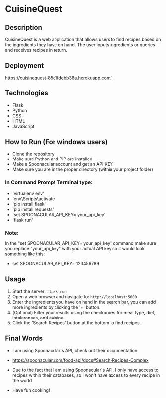 # CuisineQuest

## Description
CuisineQuest is a web application that allows users to find recipes based on the ingredients they have on hand. The user inputs ingredients or queries and receives recipes in return.

## Deployment
https://cuisinequest-85c1fdebb36a.herokuapp.com/


## Technologies
* Flask
* Python
* CSS
* HTML
* JavaScript



## How to Run (For windows users)
* Clone the repository
* Make sure Python and PIP are installed
* Make a Spoonacular account and get an API KEY
* Make sure you are in the proper directory (within your project folder)
### In Command Prompt Terminal type:
* 'virtualenv env'
* 'env\Scripts\activate'
* 'pip install flask'
* 'pip install requests'
* 'set SPOONACULAR_API_KEY= your_api_key'
* 'flask run'

### Note:
In the "set SPOONACULAR_API_KEY= your_api_key" command make sure you replace "your_api_key" with your actual API key
so it would look something like this:
* set SPOONACULAR_API_KEY= 123456789


## Usage

1. Start the server: `flask run`
2. Open a web browser and navigate to: `http://localhost:5000`
3. Enter the ingredients you have on hand in the search bar, you can add more ingredients by clicking the '+' button.
4. (Optional) Filter your results using the checkboxes for meal type, diet, intolerances, and cuisine.
5. Click the 'Search Recipes' button at the bottom to find recipes.

## Final Words
* I am using Spoonacular's API, check out their documentation:
* https://spoonacular.com/food-api/docs#Search-Recipes-Complex

* Due to the fact that I am using Spoonacular's API, I only have access to recipes within their databases, so I won't have access to every recipe in the world

* Have fun cooking!




